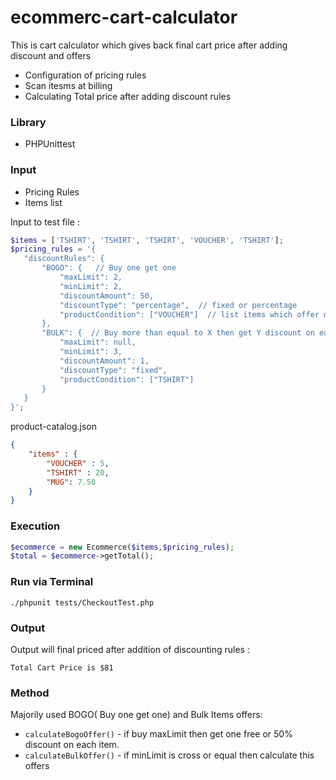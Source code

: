 # ecommerc-cart-calculator

This is cart calculator which gives back final cart price after adding discount and offers

  - Configuration of pricing rules
  - Scan itesms at billing
  - Calculating Total price after adding discount rules

### Library

  - PHPUnittest

### Input 
  - Pricing Rules
  - Items list
 

Input to test file : 

 ```php
 $items = ['TSHIRT', 'TSHIRT', 'TSHIRT', 'VOUCHER', 'TSHIRT'];
 $pricing_rules = '{
	"discountRules": {
		"BOGO": {   // Buy one get one
			"maxLimit": 2,
			"minLimit": 2,
			"discountAmount": 50,
			"discountType": "percentage",  // fixed or percentage
			"productCondition": ["VOUCHER"]  // list items which offer need to apply
		},
		"BULK": {  // Buy more than equal to X then get Y discount on each items
			"maxLimit": null,
			"minLimit": 3,
			"discountAmount": 1,
			"discountType": "fixed",
			"productCondition": ["TSHIRT"]
		}
	}
}';
```

product-catalog.json

```json
{
    "items" : {
    	"VOUCHER" : 5,
    	"TSHIRT" : 20,
    	"MUG": 7.50
    }
}
```
### Execution 

```php
$ecommerce = new Ecommerce($items,$pricing_rules);
$total = $ecommerce->getTotal();
```
### Run via Terminal 

```
./phpunit tests/CheckoutTest.php
```
### Output

Output will final priced after addition of discounting rules : 
```
Total Cart Price is $81
```
### Method 

Majorily used BOGO( Buy one get one) and Bulk Items offers:

* ```calculateBogoOffer()``` - if buy maxLimit then get one free or 50% discount on each item. 
* ```calculateBulkOffer()``` - if minLimit is cross or equal then calculate this offers

